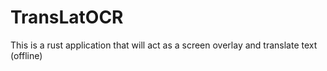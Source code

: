 # TransLatOCR
This is a rust application that will act as a screen overlay and translate text (offline)
